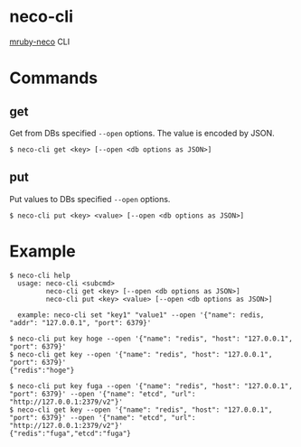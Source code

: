# neco-cli
[mruby-neco](https://github.com/syucream/mruby-neco) CLI

# Commands

## get

Get from DBs specified `--open` options. The value is encoded by JSON.
```
$ neco-cli get <key> [--open <db options as JSON>]
```

## put

Put values to DBs specified `--open` options.
```
$ neco-cli put <key> <value> [--open <db options as JSON>]
```

# Example

```
$ neco-cli help
  usage: neco-cli <subcmd>
         neco-cli get <key> [--open <db options as JSON>]
         neco-cli put <key> <value> [--open <db options as JSON>]

  example: neco-cli set "key1" "value1" --open '{"name": redis, "addr": "127.0.0.1", "port": 6379}'

$ neco-cli put key hoge --open '{"name": "redis", "host": "127.0.0.1", "port": 6379}'
$ neco-cli get key --open '{"name": "redis", "host": "127.0.0.1", "port": 6379}'
{"redis":"hoge"}

$ neco-cli put key fuga --open '{"name": "redis", "host": "127.0.0.1", "port": 6379}' --open '{"name": "etcd", "url": "http://127.0.0.1:2379/v2"}'
$ neco-cli get key --open '{"name": "redis", "host": "127.0.0.1", "port": 6379}' --open '{"name": "etcd", "url": "http://127.0.0.1:2379/v2"}'
{"redis":"fuga","etcd":"fuga"}
```
